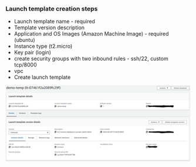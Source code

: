 ### Launch template creation steps
- Launch template name - required
- Template version description
- Application and OS Images (Amazon Machine Image) - required (ubuntu)
- Instance type (t2.micro)
- Key pair (login)
- create security groups with two inbound rules -  ssh/22, custom tcp/8000
- vpc
- Create launch template

![alt text](image-1.png)